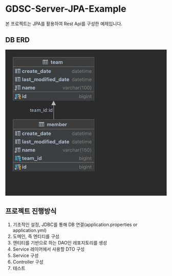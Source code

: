 # GDSC-Server-JPA-Example

본 프로젝트는 JPA를 활용하여 Rest Api를 구성한 예제입니다.

## DB ERD
![erd](diagram.png)

## 프로젝트 진행방식  

1. 기초적인 설정, JDBC를 통해 DB 연결(application.properties or application.yml)
2. 도메인, 즉 엔티티를 구성
3. 엔티티를 기반으로 하는 DAO인 레포지토리를 생성
4. Service 레이어에서 사용할 DTO 구성
5. Service 구성
6. Controller 구성
7. 테스트